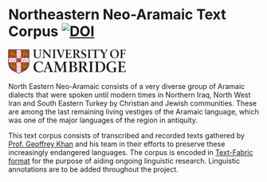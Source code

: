 # Northeastern Neo-Aramaic Text Corpus [![DOI](https://zenodo.org/badge/178829734.svg)](https://zenodo.org/badge/latestdoi/178829734)

<a href="https://www.ames.cam.ac.uk"><img src="docs/images/CambridgeU_color.jpg" width="236" height="49"></a>

North Eastern Neo-Aramaic consists of a very diverse group of Aramaic dialects that were spoken until modern times in Northern Iraq, North West Iran and South Eastern Turkey by Christian and Jewish communities. These are among the last remaining living vestiges of the Aramaic language, which was one of the major languages of the region in antiquity.

This text corpus consists of transcribed and recorded texts gathered by [Prof. Geoffrey Khan](https://www.ames.cam.ac.uk/people/professor-geoffrey-khan) and his team in their efforts to preserve these increasingly endangered languages. The corpus is encoded in [Text-Fabric format](http://github.com/annotation/text-fabric) for the purpose of aiding ongoing linguistic research. Linguistic annotations are to be added throughout the project.
